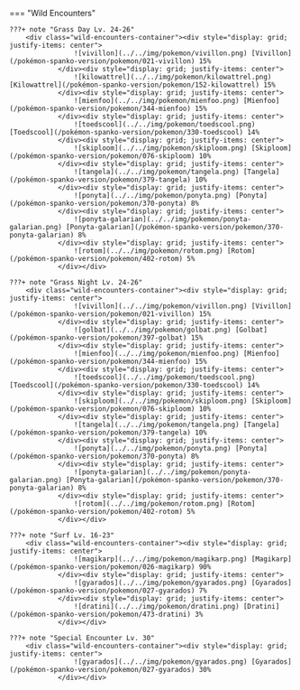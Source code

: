 

=== "Wild Encounters"


	???+ note "Grass Day Lv. 24-26"
		<div class="wild-encounters-container"><div style="display: grid; justify-items: center">
                    ![vivillon](../../img/pokemon/vivillon.png) [Vivillon](/pokémon-spanko-version/pokemon/021-vivillon) 15%
                </div><div style="display: grid; justify-items: center">
                    ![kilowattrel](../../img/pokemon/kilowattrel.png) [Kilowattrel](/pokémon-spanko-version/pokemon/152-kilowattrel) 15%
                </div><div style="display: grid; justify-items: center">
                    ![mienfoo](../../img/pokemon/mienfoo.png) [Mienfoo](/pokémon-spanko-version/pokemon/344-mienfoo) 15%
                </div><div style="display: grid; justify-items: center">
                    ![toedscool](../../img/pokemon/toedscool.png) [Toedscool](/pokémon-spanko-version/pokemon/330-toedscool) 14%
                </div><div style="display: grid; justify-items: center">
                    ![skiploom](../../img/pokemon/skiploom.png) [Skiploom](/pokémon-spanko-version/pokemon/076-skiploom) 10%
                </div><div style="display: grid; justify-items: center">
                    ![tangela](../../img/pokemon/tangela.png) [Tangela](/pokémon-spanko-version/pokemon/379-tangela) 10%
                </div><div style="display: grid; justify-items: center">
                    ![ponyta](../../img/pokemon/ponyta.png) [Ponyta](/pokémon-spanko-version/pokemon/370-ponyta) 8%
                </div><div style="display: grid; justify-items: center">
                    ![ponyta-galarian](../../img/pokemon/ponyta-galarian.png) [Ponyta-galarian](/pokémon-spanko-version/pokemon/370-ponyta-galarian) 8%
                </div><div style="display: grid; justify-items: center">
                    ![rotom](../../img/pokemon/rotom.png) [Rotom](/pokémon-spanko-version/pokemon/402-rotom) 5%
                </div></div>

	???+ note "Grass Night Lv. 24-26"
		<div class="wild-encounters-container"><div style="display: grid; justify-items: center">
                    ![vivillon](../../img/pokemon/vivillon.png) [Vivillon](/pokémon-spanko-version/pokemon/021-vivillon) 15%
                </div><div style="display: grid; justify-items: center">
                    ![golbat](../../img/pokemon/golbat.png) [Golbat](/pokémon-spanko-version/pokemon/397-golbat) 15%
                </div><div style="display: grid; justify-items: center">
                    ![mienfoo](../../img/pokemon/mienfoo.png) [Mienfoo](/pokémon-spanko-version/pokemon/344-mienfoo) 15%
                </div><div style="display: grid; justify-items: center">
                    ![toedscool](../../img/pokemon/toedscool.png) [Toedscool](/pokémon-spanko-version/pokemon/330-toedscool) 14%
                </div><div style="display: grid; justify-items: center">
                    ![skiploom](../../img/pokemon/skiploom.png) [Skiploom](/pokémon-spanko-version/pokemon/076-skiploom) 10%
                </div><div style="display: grid; justify-items: center">
                    ![tangela](../../img/pokemon/tangela.png) [Tangela](/pokémon-spanko-version/pokemon/379-tangela) 10%
                </div><div style="display: grid; justify-items: center">
                    ![ponyta](../../img/pokemon/ponyta.png) [Ponyta](/pokémon-spanko-version/pokemon/370-ponyta) 8%
                </div><div style="display: grid; justify-items: center">
                    ![ponyta-galarian](../../img/pokemon/ponyta-galarian.png) [Ponyta-galarian](/pokémon-spanko-version/pokemon/370-ponyta-galarian) 8%
                </div><div style="display: grid; justify-items: center">
                    ![rotom](../../img/pokemon/rotom.png) [Rotom](/pokémon-spanko-version/pokemon/402-rotom) 5%
                </div></div>

	???+ note "Surf Lv. 16-23"
		<div class="wild-encounters-container"><div style="display: grid; justify-items: center">
                    ![magikarp](../../img/pokemon/magikarp.png) [Magikarp](/pokémon-spanko-version/pokemon/026-magikarp) 90%
                </div><div style="display: grid; justify-items: center">
                    ![gyarados](../../img/pokemon/gyarados.png) [Gyarados](/pokémon-spanko-version/pokemon/027-gyarados) 7%
                </div><div style="display: grid; justify-items: center">
                    ![dratini](../../img/pokemon/dratini.png) [Dratini](/pokémon-spanko-version/pokemon/473-dratini) 3%
                </div></div>

	???+ note "Special Encounter Lv. 30"
		<div class="wild-encounters-container"><div style="display: grid; justify-items: center">
                    ![gyarados](../../img/pokemon/gyarados.png) [Gyarados](/pokémon-spanko-version/pokemon/027-gyarados) 30%
                </div></div>




